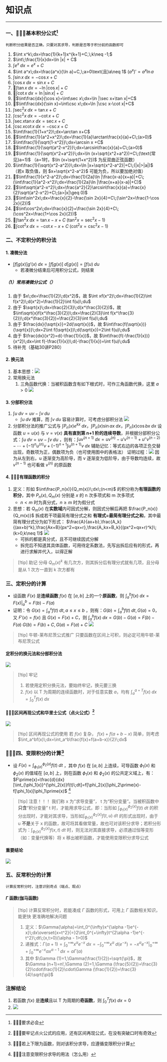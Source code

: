 # 知识点

---

### 一、🌟🌟🌟基本积分公式[^1]

```
判断积分结果是否正确，只要对其求导，判断是否等于积分前的函数即可
```
1. $\int x^k\;dx=\frac{1}{k+1}x^{k+1}+C,\;k\neq -1;$
2. $\int\;\frac{1}{x}dx=\ln |x| + C$
3. $\int e^x\;dx=e^x+C$
4. $\int a^x\;dx=\frac{a^x}{\ln a}+C,\;a>0\text{且}a\neq 1$       $(a^x)\prime=a^x\ln a$
5. $\int\sin x\;dx=-\cos x+C$
6. $\int\cos x\;dx=\sin x +C$
7. 🌟$\int\tan x\;dx=-\ln |\cos x|+C$
8. 🌟$\int\cot x\;dx=\ln |\sin x|+C$
9. 🌟$\int\frac{dx}{\cos x}=\int\sec x\;dx=\ln |\sec x+\tan x|+C$
10. 🌟$\int\frac{dx}{\sin x}=\int\csc x\;dx=\ln |\csc x-\cot x|+C$
11. $\int\sec^2x\;dx=\tan x +C$
12. $\int\csc^2x\;dx=-\cot x +C$
13. $\int\sec x\tan x\;dx=\sec x+C$
14. $\int\csc x\cot x\;dx=-\csc x + C$
15. $\int\frac{1}{1+x^2}\;dx=\arctan x+C$
16. 🌟$\int\frac{1}{a^2+x^2}\;dx=\frac{1}{a}\arctan\frac{x}{a}+C\;(a>0)$
17. $\int\frac{1}{\sqrt{1-x^2}}\;dx=\arcsin x +C$
18. 🌟$\int\frac{1}{\sqrt{a^2-x^2}}\;dx=\arcsin\frac{x}{a}+C\;(a>0)$ 
19. 🌟$\int\frac{1}{\sqrt{x^2+a^2}}\;dx=\ln (x+\sqrt{x^2+a^2})+C\;(\text{常见}a=1)$ （a=1时，$\ln (x+\sqrt{1+x^2})$ 为反双曲正弦函数）
20. $\int\frac{1}{\sqrt{x^2-a^2}}\;dx=\ln |x+\sqrt{x^2-a^2}|+C\;(|x|>|a|)$ （若x 取负值，则 $x+\sqrt{x^2-a^2}$  可能为负，所以要加绝对值）
21. 🌟$\int\frac{1}{x^2-a^2}\;dx=\frac{1}{2a}\ln |\frac{x-a}{x+a}|+C\;(\int\frac{1}{a^2-x^2}\;dx=\frac{1}{2a}\ln |\frac{x+a}{x-a}|+C)$ 
22. 🌟$\int\sqrt{a^2-x^2}\;dx=\frac{a^2}{2}\arcsin\frac{x}{a}+\frac{x}{2}\sqrt{a^2-x^2}+C\;(a>|x|\geq 0)$ 
23. 🌟$\int\sin^2x\;dx=\frac{x}{2}-\frac{\sin 2x}{4}+C\;(\sin^2x=\frac{1-\cos 2x}{2})$
24. 🌟$\int\cos^2x\;dx=\frac{x}{2}+\frac{\sin 2x}{4}+C\;(\cos^2x=\frac{1+\cos 2x}{2})$
25. 🌟$\int\tan^2x\;dx=\tan x-x+C\;(\tan^2x=\sec^2x-1)$
26. 🌟$\int\cot^2x\;dx=-\cot x-x+C\;(\cot^2x=\csc^2x-1)$

### 二、不定积分的积分法
#### 1. 凑微分法

- $\int f[g(x)]g\prime(x)\;dx=\int f[g(x)]\;d[g(x)]=\int f(u)\;du$
	- 若凑微分结束后可用积分公式，则结束
##### （1）常用凑微分公式（）

1. 由于 $x\;dx=\frac{1}{2}\;d(x^2)$，故 $\int xf(x^2)\;dx=\frac{1}{2}\int f(x^2)\;d(x^2)=\frac{1}{2}\int f(u)\;du$
2. 由于 $\sqrt{x}\;dx=\frac{2}{3}\;d(x^\frac{3}{2})$，故 $\int\sqrt{x}f(x^\frac{3}{2})\;dx=\frac{2}{3}\int f(x^\frac{3}{2})\;d(x^\frac{3}{2})=\frac{2}{3}\int f(u)\;du$
3. 由于 $\frac{dx}{\sqrt{x}}=2d(\sqrt{x})$，故 $\int\frac{f(\sqrt{x})}{\sqrt{x}}\;dx=2\int f(\sqrt{x})\;d(\sqrt{x})=2\int f(u)\;du$  
4. 由于 $\frac{dx}{x^2}=d(-\frac{1}{x})$，故 $\int\frac{f(-\frac{1}{x})}{x^2}\;dx=\int f(-\frac{1}{x})\;d(-\frac{1}{x})=\int f(u)\;du$  
5. 待补充（基础30讲P280）
#### 2. 换元法

1. 基本思想：![](assets/63410908ca875d9f3c7c3343316db5e6.jpg)
2. 常用换元法
	1. 三角函数代换：当被积函数含有如下根式时，可作三角函数代换，这里 $a>0$ 
	 ![](assets/dabc5a6bb3d0d18073325d2ee1c3e0dc.jpg)
#### 3. 分部积分法

1. $\int u\;dv=uv-\int v\;du$ 
	- $\int u\;dv$ 难算，而 $\int v\;du$ 容易计算时，可考虑分部积分法
		![](assets/ead3ae6b822b01c6502da26a4a1ea18c.jpg)
2. 分部积分法的推广公式与 $\int P_n(x)e^{kx}\;dx$，$\int P_n(x)\sin ax\;dx$，$\int P_n(x)\cos bx\;dx$
	设函数 $u=u(x)$ 与 $v=v(x)$ **具有直到第 n+1 阶的连续导数**，并根据分部积分公式：$\int u\;dv=uv-\int v\;du$ ，则有：$\int uv^{(n+1)}\;dx=uv^{(n)}-u\prime v^{(n-1)}+u\prime\prime v^{(n-2)}-\cdots +(-1)^nu^{(n)}v+(-1)^{n+1}\int u^{(n+1)}v\;dx$ 
		辅助记忆：等式右边的各项正负交替出现，奇数项为正，偶数项为负（也可使用图中的表格法）
	 证明过程：![](assets/868d6503695a695b9be7bece03ab58e0.jpg)
	 因为从左到右，u 逐渐变为高阶导，而 v 逐渐变为低阶导，由于导数均连续，故 $v^{(n-1)}$ 也可看做 $v^{(n)}$ 的原函数
#### 4. 🌟🌟🌟有理函数的积分

1. 定义：形如 $\int\frac{P_n(x)}{Q_m(x)}\;dx\;(n<m)$ 的积分称为**有理函数的积分**，其中 $P_n(x),Q_m(x)$ 分别是 $x$ 的 n 次多项式和 m 次多项式
	- $n<m$ 时为真分式，$n\geq m$ 时为假分式 
2. 思想：若 $Q_m(x)$ 在**实数域**内可因式分解，则因式分解后再把 $\frac{P_n(x)}{Q_m(x)}$ 拆成若干项最简有理分式之和
	**有理式=最简有理分式之和**，其中最简有理分式分为如下形式： $\frac{A}{ax+b},\frac{A_k}{(ax+b)^k},\frac{Ax+B}{px^2+qx+r},\frac{A_kx+B_k}{(px^2+qx+r)^k}\;(k>0,k\neq 1)$ 
	![](assets/4a4214245ccde4065c959033c79f751c.jpg)
	- 可拆的都是真分式，且不可继续因式分解
	- 拆完后不知道其具体函数，可用待定系数法，先写出拆后应有的形式，再进行求解并代入，以得正解
>[!tip] 助记
>分母 $Q_m(x)^k$ 有几次方，则其拆分后有理分式就有几项，且分母是从 1 次方一直到 k 次方都有

### 三、定积分的计算

- 设函数 $F(x)$ 是**连续函数** $f(x)$ 在 $[a,b]$ 上的一个**原函数**，则 $\int_a^bf(x)\;dx=F(x)|_a^b=F(b)-F(a)$ 
- 证明：令 $G(x)=\int_a^xf(t)\;dt,a\leq x\leq b$ ，则有：$G(b)=\int_a^bf(t)\;dt,G(a)=0$，又 $F\prime(x)=f(x)$ 且 $G(x)=F(x)+C$，则 $\int_a^bf(x)\;dx=G(b)-G(a)=F(b)-F(a)$ 
	$G(b)=F(b)+C,G(a)=F(a)+C$ 
![](assets/f44115c2d90a3f03a5f4dc3d6f90cafd.jpg)

>[!tip]	牛顿-莱布尼茨公式推广
>只要函数在区间上可积，则必定可用牛顿-莱布尼茨公式
#### 定积分的换元法和分部积分法
![](assets/136b61c34344a21d6f79d51a58c3882b.jpg)

>[!tip] 牢记
>1. 若使用定积分换元法，要始终牢记，换元要三换
>2. $f(x)$ 以 T 为周期的连续函数时，对于任意实数 $a$，均有 $\int_a^{a+T}f(x)\;dx=\int_0^Tf(x)\;dx$

#### 🌟🌟🌟区间再现公式和华里士公式（点火公式）[^2]

![](assets/e48042babd1d7ee791a5106b7048ae26.jpg)

>[!tip] 区间再现公式的使用
>若 $f(x)$ 复杂， $f(x)+f(a+b-x)$ 简单，则考虑 $\int_a^bf(x)\;dx=\int_a^b\frac{f(x)+f(a+b-x)}{2}\;dx$

### 🌟🌟🌟四、变限积分的计算[^3]

- 设 $F(x)=\int_{\phi_1(x)}^{\phi_2(x)}f(t)\;dt$ ，其中 $f(x)$ 在 $[a,b]$ 上连续，可导函数 $\phi_1(x)$ 和 $\phi_2(x)$ 的值域在 $[a,b]$ 上，则在函数 $\phi_1(x)$ 和 $\phi_2(x)$ 的公共定义域上，有：$F\prime(x)=\frac{d}{dx}[\int_{\phi_1(x)}^{\phi_2(x)}f(t)\;dt]=f[\phi_2(x)]\phi_2\prime(x)-f[\phi_1(x)]\phi_1\prime(x)$ 
[^4]
>[!tip] 注意！！！
>我们称 x 为“求导变量”， t 为“积分变量”。当被积函数中**只含**“积分变量” t 时，才能用求导公式，即：当形如 $\int_{\phi_1(x)}^{\phi_2(x)}f(t)\;dt$ 的积分出现时，才能对其求导，当形如$\int_{\phi_1(x)}^{\phi_2(x)}f(t,u)\;dt$ 的形式出现时，由于 u **不是**关于 x 的函数，故可将其看做常量，故也可对该积分求导；若积分形式为：$\int_{\phi_1(x)}^{\phi_2(x)}f(x,t)\;dt$ 时，则无法对其直接求导，必须通过恒等变形（如：变量代换等）将 x 移出被积函数，才能使用变限积分求导公式

#### 重要结论
![](assets/6287da950f6eafb97c9d2160011a8c1a.jpg)
### 五、反常积分的计算

```
计算反常积分时，注意识别奇点（端点、瑕点）
```
#### $\Gamma$ 函数(伽马函数) 

>[!tip] 计算反常积分时，若能凑成 $\Gamma$ 函数的形式，可用上 $\Gamma$ 函数相关知识，能更快 更准确地解决问题
>1. 定义：$\Gamma(\alpha)=\int_0^{\infty}x^{\alpha -1}e^{-x}\;dx\overset{x=t^2}{=}2\int_0^{+\infty}t^{2\alpha -1}e^{-t^2}\;dt\;(x,t>0)(\alpha - 1>0)$
>2. 递推式：$\Gamma (\alpha + 1)=\int_0^{+\infty}x^{\alpha}e^{-x}\;dx=-\int_0^{+\infty}x^{\alpha}\;d(e^{-x})=-x^{\alpha}e^{-x}|_0^{+\infty}+\int_0^{+\infty}e^{-x}\alpha x^{\alpha - 1}\;dx = \alpha\Gamma (\alpha)$
>3. 其中 $\Gamma (1)=1,\Gamma(\frac{1}{2})=\sqrt{\pi}$，故 $\Gamma (n+1)=n!,\Gamma (2)=1,\Gamma (\frac{5}{2})=\frac{3}{2}\cdot\frac{1}{2}\cdot\Gamma (\frac{1}{2})=\frac{3}{4}\sqrt{\pi}$

### 注解结论

1. 若函数 $f(x)$ 是**连续**且以 T 为周期的**奇函数**，则 $\int_0^Tf(x)\;dx=0$  
2. ![](assets/8de78eea9cf172f7abb733cdaacc2098.jpg)











[^1]: 🌟🌟🌟要求必会
[^2]: 🌟🌟🌟要牢记点火公式的应用，还有区间再现公式，在没有突破口时有奇效
[^3]: 🌟🌟🌟若上下限为函数，则对该积分求导，应遵循变限积分计算
[^4]: 🌟🌟🌟注意变限积分求导的用法（怎么用）